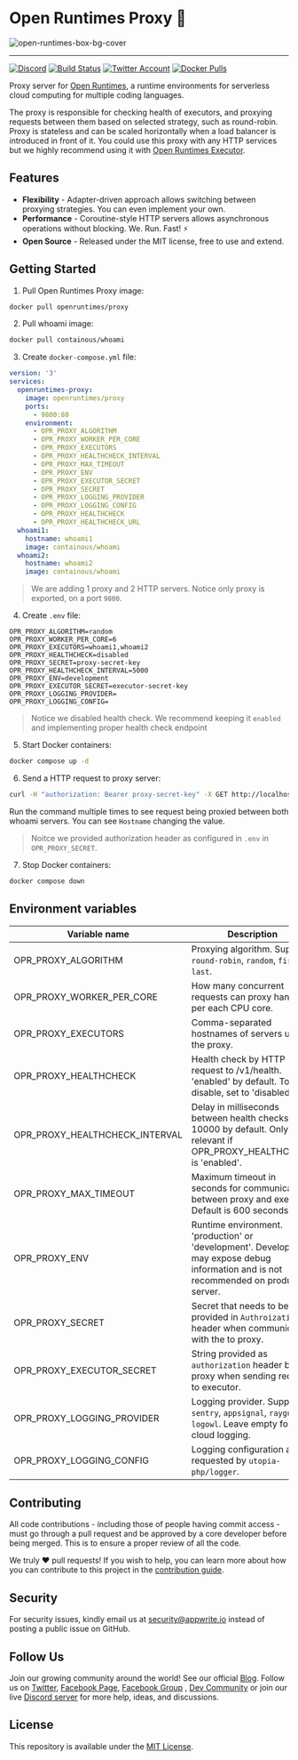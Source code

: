 # Open Runtimes Proxy 🚦

![open-runtimes-box-bg-cover](https://user-images.githubusercontent.com/1297371/151676246-0e18f694-dfd7-4bab-b64b-f590fec76ef1.png)

---

[![Discord](https://img.shields.io/discord/937092945713172480?label=discord&style=flat-square)](https://discord.gg/mkZcevnxuf)
[![Build Status](https://github.com/open-runtimes/proxy/actions/workflows/tests.yml/badge.svg)](https://github.com/open-runtimes/proxy/actions/workflows/tests.yml)
[![Twitter Account](https://img.shields.io/twitter/follow/appwrite?color=00acee&label=twitter&style=flat-square)](https://twitter.com/appwrite)
[![Docker Pulls](https://img.shields.io/docker/pulls/openruntimes/proxy?color=f02e65&style=flat-square)](https://hub.docker.com/r/openruntimes/proxy)

Proxy server for [Open Runtimes](https://github.com/open-runtimes/open-runtimes), a runtime environments for serverless cloud computing for multiple coding languages.

The proxy is responsible for checking health of executors, and proxying requests between them based on selected strategy, such as round-robin. Proxy is stateless and can be scaled horizontally when a load balancer is introduced in front of it. You could use this proxy with any HTTP services but we highly recommend using it with [Open Runtimes Executor](https://github.com/open-runtimes/executor).

## Features

* **Flexibility** - Adapter-driven approach allows switching between proxying strategies. You can even implement your own.
* **Performance** - Coroutine-style HTTP servers allows asynchronous operations without blocking. We. Run. Fast! ⚡
* **Open Source** - Released under the MIT license, free to use and extend.

## Getting Started

1. Pull Open Runtimes Proxy image:

```bash
docker pull openruntimes/proxy
```

2. Pull whoami image:

```bash
docker pull containous/whoami
```

3. Create `docker-compose.yml` file:

```yml
version: '3'
services:
  openruntimes-proxy:
    image: openruntimes/proxy
    ports:
      - 9800:80
    environment:
      - OPR_PROXY_ALGORITHM
      - OPR_PROXY_WORKER_PER_CORE
      - OPR_PROXY_EXECUTORS
      - OPR_PROXY_HEALTHCHECK_INTERVAL
      - OPR_PROXY_MAX_TIMEOUT
      - OPR_PROXY_ENV
      - OPR_PROXY_EXECUTOR_SECRET
      - OPR_PROXY_SECRET
      - OPR_PROXY_LOGGING_PROVIDER
      - OPR_PROXY_LOGGING_CONFIG
      - OPR_PROXY_HEALTHCHECK
      - OPR_PROXY_HEALTHCHECK_URL
  whoami1:
    hostname: whoami1
    image: containous/whoami
  whoami2:
    hostname: whoami2
    image: containous/whoami
```

> We are adding 1 proxy and 2 HTTP servers. Notice only proxy is exported, on a port `9800`.

4. Create `.env` file:

```
OPR_PROXY_ALGORITHM=random
OPR_PROXY_WORKER_PER_CORE=6
OPR_PROXY_EXECUTORS=whoami1,whoami2
OPR_PROXY_HEALTHCHECK=disabled
OPR_PROXY_SECRET=proxy-secret-key
OPR_PROXY_HEALTHCHECK_INTERVAL=5000
OPR_PROXY_ENV=development
OPR_PROXY_EXECUTOR_SECRET=executor-secret-key
OPR_PROXY_LOGGING_PROVIDER=
OPR_PROXY_LOGGING_CONFIG=
```

> Notice we disabled health check. We recommend keeping it `enabled` and implementing proper health check endpoint

5. Start Docker containers:

```bash
docker compose up -d
```

6. Send a HTTP request to proxy server:

```bash
curl -H "authorization: Bearer proxy-secret-key" -X GET http://localhost:9800/
```

Run the command multiple times to see request being proxied between both whoami servers. You can see `Hostname` changing the value.

> Noitce we provided authorization header as configured in `.env` in `OPR_PROXY_SECRET`.

7. Stop Docker containers:

```bash
docker compose down
```

## Environment variables

| Variable name                            | Description                                                                                                                     |
|------------------------------------------|---------------------------------------------------------------------------------------------------------------------------------|
| OPR_PROXY_ALGORITHM            | Proxying algorithm. Supports `round-robin`, `random`, `first`, `last`.                                                                    |
| OPR_PROXY_WORKER_PER_CORE      | How many concurrent requests can proxy handle per each CPU core.                                                                          |
| OPR_PROXY_EXECUTORS            | Comma-separated hostnames of servers under the proxy.                                                                                     |
| OPR_PROXY_HEALTHCHECK          | Health check by HTTP request to /v1/health. 'enabled' by default. To disable, set to 'disabled'.                                          |
| OPR_PROXY_HEALTHCHECK_INTERVAL | Delay in milliseconds between health checks. 10000 by default. Only relevant if OPR_PROXY_HEALTHCHECK is 'enabled'.                       |
| OPR_PROXY_MAX_TIMEOUT | Maximum timeout in seconds for communication between proxy and executor. Default is 600 seconds.                       |
| OPR_PROXY_ENV                  | Runtime environment. 'production' or 'development'. Development may expose debug information and is not recommended on production server. |
| OPR_PROXY_SECRET               | Secret that needs to be provided in `Authroization` header when communicating with the to proxy.                                          |
| OPR_PROXY_EXECUTOR_SECRET      | String provided as `authorization` header by proxy when sending request to executor.                                                      |
| OPR_PROXY_LOGGING_PROVIDER     | Logging provider. Supports `sentry`, `appsignal`, `raygun`, `logowl`. Leave empty for no cloud logging.                                   |
| OPR_PROXY_LOGGING_CONFIG       | Logging configuration as requested by `utopia-php/logger`.                                                                                |

## Contributing

All code contributions - including those of people having commit access - must go through a pull request and be approved by a core developer before being merged. This is to ensure a proper review of all the code.

We truly ❤️ pull requests! If you wish to help, you can learn more about how you can contribute to this project in the [contribution guide](CONTRIBUTING.md).

## Security

For security issues, kindly email us at [security@appwrite.io](mailto:security@appwrite.io) instead of posting a public issue on GitHub.

## Follow Us

Join our growing community around the world! See our official [Blog](https://medium.com/appwrite-io). Follow us on [Twitter](https://twitter.com/appwrite), [Facebook Page](https://www.facebook.com/appwrite.io), [Facebook Group](https://www.facebook.com/groups/appwrite.developers/) , [Dev Community](https://dev.to/appwrite) or join our live [Discord server](https://discord.gg/mkZcevnxuf) for more help, ideas, and discussions.

## License

This repository is available under the [MIT License](./LICENSE).
